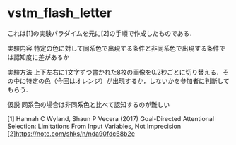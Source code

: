 # vstm_flash_letter

これは[1]の実験パラダイムを元に[2]の手順で作成したものである．

実験内容
特定の色に対して同系色で出現する条件と非同系色で出現する条件では認知度に差があるか

実験方法
上下左右に1文字ずつ書かれた8枚の画像を0.2秒ごとに切り替える．その中に特定の色（今回はオレンジ）が出現するか，しないかを参加者に判断してもらう．

仮説
同系色の場合は非同系色と比べて認知するのが難しい




[1] Hannah C Wyland, Shaun P Vecera (2017) Goal-Directed Attentional Selection: Limitations From Input Variables, Not Imprecision
[2]https://note.com/shks/n/nda90fdc68b2e
